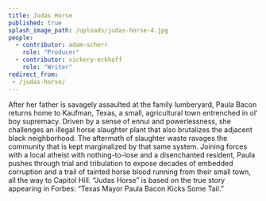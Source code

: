 ```yaml
---
title: Judas Horse
published: true
splash_image_path: /uploads/judas-horse-4.jpg
people:
  - contributor: adam-scherr
    role: "Producer"
  - contributor: vickery-eckhoff
    role: "Writer"
redirect_from:
 - /judas-horse/
---
```

After her father is savagely assaulted at the family lumberyard, Paula Bacon returns home to Kaufman, Texas, a small, agricultural town entrenched in ol’ boy supremacy. Driven by a sense of ennui and powerlessness, she challenges an illegal horse slaughter plant that also brutalizes the adjacent black neighborhood. The aftermath of slaughter waste ravages the community that is kept marginalized by that same system. Joining forces with a local atheist with nothing-to-lose and a disenchanted resident, Paula pushes through trial and tribulation to expose decades of embedded corruption and a trail of tainted horse blood running from their small town, all the way to Capitol Hill. “Judas Horse” is based on the true story appearing in Forbes: “Texas Mayor Paula Bacon Kicks Some Tail.”
